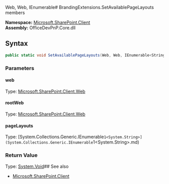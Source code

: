 Web, Web, IEnumerable<String># BrandingExtensions.SetAvailablePageLayouts members
  

**Namespace:** [Microsoft.SharePoint.Client](Microsoft.SharePoint.Client.md)  
**Assembly:** OfficeDevPnP.Core.dll  
## Syntax
```C#
public static void SetAvailablePageLayouts(Web, Web, IEnumerable<String>)
```
### Parameters
#### web
Type: [Microsoft.SharePoint.Client.Web](Microsoft.SharePoint.Client.Web.md) 
#### 
#### rootWeb
Type: [Microsoft.SharePoint.Client.Web](Microsoft.SharePoint.Client.Web.md) 
#### 
#### pageLayouts
Type: [System.Collections.Generic.IEnumerable`1<System.String>](System.Collections.Generic.IEnumerable`1<System.String>.md) 
#### 
### Return Value
Type: [System.Void](System.Void.md)## See also
- [Microsoft.SharePoint.Client](Microsoft.SharePoint.Client.md)
